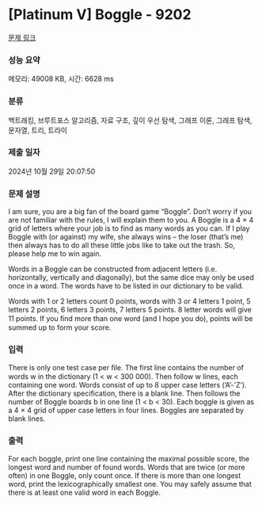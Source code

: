# [Platinum V] Boggle - 9202 

[문제 링크](https://www.acmicpc.net/problem/9202) 

### 성능 요약

메모리: 49008 KB, 시간: 6628 ms

### 분류

백트래킹, 브루트포스 알고리즘, 자료 구조, 깊이 우선 탐색, 그래프 이론, 그래프 탐색, 문자열, 트리, 트라이

### 제출 일자

2024년 10월 29일 20:07:50

### 문제 설명

<p>I am sure, you are a big fan of the board game “Boggle”. Don’t worry if you are not familiar with the rules, I will explain them to you. A Boggle is a 4 × 4 grid of letters where your job is to find as many words as you can. If I play Boggle with (or against) my wife, she always wins – the loser (that’s me) then always has to do all these little jobs like to take out the trash. So, please help me to win again.</p>

<p>Words in a Boggle can be constructed from adjacent letters (i.e. horizontally, vertically and diagonally), but the same dice may only be used once in a word. The words have to be listed in our dictionary to be valid.</p>

<p>Words with 1 or 2 letters count 0 points, words with 3 or 4 letters 1 point, 5 letters 2 points, 6 letters 3 points, 7 letters 5 points. 8 letter words will give 11 points. If you ﬁnd more than one word (and I hope you do), points will be summed up to form your score.</p>

### 입력 

 <p>There is only one test case per ﬁle. The first line contains the number of words w in the dictionary (1 < w < 300 000). Then follow w lines, each containing one word. Words consist of up to 8 upper case letters (’A’-’Z’). After the dictionary specification, there is a blank line. Then follows the number of Boggle boards b in one line (1 < b < 30). Each boggle is given as a 4 × 4 grid of upper case letters in four lines. Boggles are separated by blank lines.</p>

### 출력 

 <p>For each boggle, print one line containing the maximal possible score, the longest word and number of found words. Words that are twice (or more often) in one Boggle, only count once. If there is more than one longest word, print the lexicographically smallest one. You may safely assume that there is at least one valid word in each Boggle.</p>

